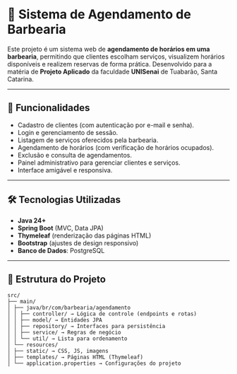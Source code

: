 # 💈 Sistema de Agendamento de Barbearia

Este projeto é um sistema web de **agendamento de horários em uma barbearia**, permitindo que clientes escolham serviços, visualizem horários disponíveis e realizem reservas de forma prática. Desenvolvido para a matéria de **Projeto Aplicado** da faculdade **UNISenai** de Tuabarão, Santa Catarina.

---

## 📌 Funcionalidades

- Cadastro de clientes (com autenticação por e-mail e senha).  
- Login e gerenciamento de sessão.  
- Listagem de serviços oferecidos pela barbearia.  
- Agendamento de horários (com verificação de horários ocupados).  
- Exclusão e consulta de agendamentos.  
- Painel administrativo para gerenciar clientes e serviços.  
- Interface amigável e responsiva.  

---

## 🛠️ Tecnologias Utilizadas

- **Java 24+**  
- **Spring Boot** (MVC, Data JPA)  
- **Thymeleaf** (renderização das páginas HTML)  
- **Bootstrap** (ajustes de design responsivo)  
- **Banco de Dados**: PostgreSQL

---

## 📂 Estrutura do Projeto
```
src/
├── main/
│ ├── java/br/com/barbearia/agendamento
│ │ ├── controller/ → Lógica de controle (endpoints e rotas)
│ │ ├── model/ → Entidades JPA
│ │ ├── repository/ → Interfaces para persistência
│ │ ├── service/ → Regras de negócio
│ │ └── util/ → Lista para ordenamento
│ └── resources/
│ ├── static/ → CSS, JS, imagens
│ ├── templates/ → Páginas HTML (Thymeleaf)
│ └── application.properties → Configurações do projeto
```
